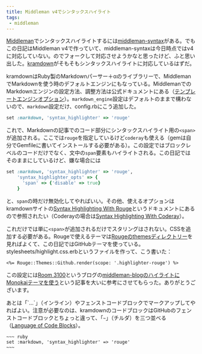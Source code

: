 ```yaml
---
title: Middleman v4でシンタックスハイライト
tags:
 - middleman
---
```


[Middleman][]でシンタックスハイライトするには[middleman-syntax][]がある。でもこの日記はMiddleman v4で作っていて、middleman-syntaxは今日時点ではv4に対応していない。のでフォークして対応させようかなと思ったけど、ふと思い出した。[kramdown][]がそもそもシンタックスハイライトに対応しているはずだ。

kramdownはRuby製のMarkdownパーサー＋αのライブラリーで、MiddlemanでMarkdownを使う時のデフォルトエンジンにもなっている。MiddlemanでのMarkdownエンジンの設定方法、調整方法は公式ドキュメントにある（[テンプレートエンジンオプション][]）。`markdown_engine`設定はデフォルトのままで構わないので、`markdown`設定だけ、config.rbにこう追加した。

~~~ ruby
set :markdown, 'syntax_highlighter' => 'rouge'
~~~

これで、Markdownの記事でのコード部分にシンタックスハイライト用の`<span>`が追加される。ここでは`rouge`を指定しているけど`coderay`も使える（gemは自分でGemfileに書いてインストールする必要がある）。この設定ではブロックレベルのコードだけでなく、文中の`span`要素もハイライトされる。この日記ではそのままにしているけど、嫌な場合には

~~~ ruby
set :markdown, 'syntax_highlighter' => 'rouge',
    'syntax_highlighter_opts' => {
      'span' => {'disable' => true}
    }
~~~

と、`span`の時だけ無効化してやればいい。その他、使えるオプションはkramdownサイトの[Syntax Highlighting With Rouge][]というドキュメントにあるので参照されたい（Coderayの場合は[Syntax Highlighting With Coderay][]）。

これだけでは単に`<span>`が追加されるだけでスタリングはされない。CSSを追加する必要がある。Rougeで使えるテーマは[Rougeのthemesディレクトリー][]を見ればよくて、この日記ではGitHubテーマを使っている。stylesheets/highlight.css.erbというファイルを作って、こう書いた：

~~~ erb
<%= Rouge::Themes::Github.render(scope: '.highlighter-rouge') %>
~~~

この設定には[Room 3100][]というブログの[middleman-blogのハイライトにMonokaiテーマを使う][]という記事を大いに参考にさせてもらった。ありがとうございます。

あとは「\`...\`」（インライン）やフェンストコードブロックでマークアップしてやればよい。注意が必要なのは、kramdownのコードブロックはGitHubのフェンストコードブロックとちょっと違って、「`~`」（チルダ）を三つ並べる（[Language of Code Blocks][]）。

    ~~~ ruby
    set :markdown, 'syntax_highlighter' => 'rouge'
    ~~~

[Middleman]: https://middlemanapp.com/jp/
[middleman-syntax]: https://github.com/middleman/middleman-syntax
[kramdown]: http://kramdown.gettalong.org/
[テンプレートエンジンオプション]: https://middlemanapp.com/jp/basics/template_engine_options/
[Syntax Highlighting With Rouge]: http://kramdown.gettalong.org/syntax_highlighter/rouge.html
[Syntax Highlighting With Coderay]: http://kramdown.gettalong.org/syntax_highlighter/coderay.html
[Rougeのthemesディレクトリー]: https://github.com/jneen/rouge/tree/master/lib/rouge/themes
[Room 3100]: http://3100.github.io/
[middleman-blogのハイライトにMonokaiテーマを使う]: http://3100.github.io/blog/2013/10/31/monokai-theme-to-middleman-blog.html
[Language of Code Blocks]: http://kramdown.gettalong.org/syntax.html#language-of-code-blocks
